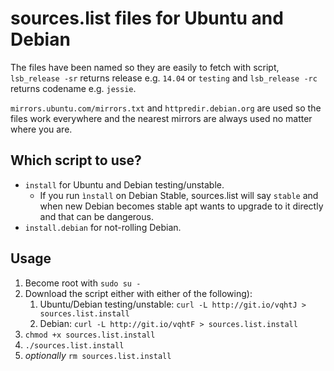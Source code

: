 sources.list files for Ubuntu and Debian
========================================

The files have been named so they are easily to fetch with script,
`lsb_release -sr` returns release e.g. `14.04` or `testing` and
`lsb_release -rc` returns codename e.g. `jessie`.

`mirrors.ubuntu.com/mirrors.txt` and `httpredir.debian.org` are used so
the files work everywhere and the nearest mirrors are always used no matter
where you are.

Which script to use?
--------------------

* `install` for Ubuntu and Debian testing/unstable.
    * If you run `ìnstall` on Debian Stable, sources.list will say
      `stable` and when new Debian becomes stable apt wants to
      upgrade to it directly and that can be dangerous.
* `install.debian` for not-rolling Debian.

Usage
-----

1. Become root with `sudo su -`
2. Download the script either with either of the following):
    1. Ubuntu/Debian testing/unstable:
       `curl -L http://git.io/vqhtJ > sources.list.install`
    2. Debian: `curl -L http://git.io/vqhtF > sources.list.install`
3. `chmod +x sources.list.install`
4. `./sources.list.install`
5. *optionally* `rm sources.list.install`
